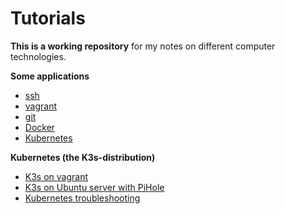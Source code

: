 # Tutorials

**This is a working repository** for my notes on different computer technologies.

**Some applications**

* [ssh](ssh/ssh_tutorial.md)
* [vagrant](vagrant/vagrant_tutorial.md)
* [git](git/git_tutorial.md)
* [Docker](docker/docker_ubuntu_tutorial.md)
* [Kubernetes](kubernetes)



**Kubernetes (the K3s-distribution)**

* [K3s on vagrant](kubernetes/k3s_vagrant_tutorial.md)
* [K3s on Ubuntu server with PiHole](kubernetes/k3s_ubuntu_pihole_tutorial.md)
* [Kubernetes troubleshooting](kubernetes/troubleshooting.md)

